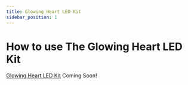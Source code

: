 ```yaml
---
title: Glowing Heart LED Kit
sidebar_position: 1
---
```


# How to use The Glowing Heart LED Kit

[Glowing Heart LED Kit](https://www.canadarobotix.com/products/2870)
Coming Soon!